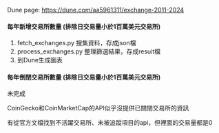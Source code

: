 Dune page: https://dune.com/aa5961311/exchange-2011-2024 
<br/>
<h4>每年新增交易所數量 (排除日交易量小於1百萬美元交易所)</h4>

1. fetch_exchanges.py 搜集資料，存成json檔
2. process_exchanges.py 整理篩選結果，存成resuit檔
3. 到Dune生成圖表


<h4>每年倒閉交易所數量 (排除日交易量小於1百萬美元交易所)</h4>
未完成

CoinGecko和CoinMarketCap的API似乎沒提供已關閉交易所的資訊

有從官方文檔找到不活躍交易所、未被追蹤項目的api，但裡面的交易量都是0
